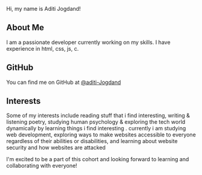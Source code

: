 Hi, my name is Aditi Jogdand!

## About Me
I am a passionate developer currently working on my skills. I have experience in html, css, js, c.

## GitHub
You can find me on GitHub at [@aditi-Jogdand](www.github.com/aditi-Jogdand)

## Interests
Some of my interests include reading stuff that i find interesting, writing & listening poetry, studying human psychology & exploring the tech world dynamically by learning things i find interesting . currently i am studying web development, exploring ways to make websites accessible to everyone regardless of their abilities or disabilities, and learning about website security and how websites are attacked

I'm excited to be a part of this cohort and looking forward to learning and collaborating with everyone!
